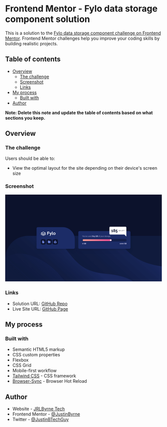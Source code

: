 # Frontend Mentor - Fylo data storage component solution

This is a solution to the [Fylo data storage component challenge on Frontend Mentor](https://www.frontendmentor.io/challenges/fylo-data-storage-component-1dZPRbV5n). Frontend Mentor challenges help you improve your coding skills by building realistic projects. 

## Table of contents

- [Overview](#overview)
  - [The challenge](#the-challenge)
  - [Screenshot](#screenshot)
  - [Links](#links)
- [My process](#my-process)
  - [Built with](#built-with)
- [Author](#author)

**Note: Delete this note and update the table of contents based on what sections you keep.**

## Overview

### The challenge

Users should be able to:

- View the optimal layout for the site depending on their device's screen size

### Screenshot

![](./screenshot.jpg)

### Links

- Solution URL: [GitHub Repo](https://github.com/JustinByrne/FM-fylo-data-storage-component/)
- Live Site URL: [GitHub Page](https://justinbyrne.github.io/FM-fylo-data-storage-component/)

## My process

### Built with

- Semantic HTML5 markup
- CSS custom properties
- Flexbox
- CSS Grid
- Mobile-first workflow
- [Tailwind CSS](https://tailwindcss.com/) - CSS framework
- [Browser-Sync](https://browsersync.io/) - Browser Hot Reload

## Author

- Website - [JRLByrne Tech](https://tech.jrlbyrne.com)
- Frontend Mentor - [@JustinByrne](https://www.frontendmentor.io/profile/JustinByrne)
- Twitter - [@JustinBTechGuy](https://www.twitter.com/JustinBTechGuy)
